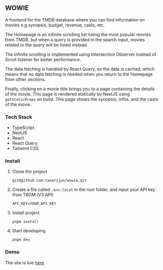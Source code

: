 ## WOWIE

A frontend for the TMDB database where you can find information on movies e.g synopsis, budget, revenue, casts, etc.

The Homepage is an infinite scrolling list listing the most popular movies from TMDB, but when a query is provided in the search input, movies related to the query will be listed instead.

The infinite scrolling is implemented using Intersection Observer instead of Scroll listener for better performance.

The data fetching is handled by React Query, so the data is cached, which means that no data fetching is needed when you return to the Homepage from other sections.

Finally, clicking on a movie title brings you to a page containing the details of the movie. This page is rendered statically by NextJS using `getStaticProps` on build. This page shows the synopsis, infos, and the casts of the movie.

### Tech Stack

- TypeScript
- NextJS
- React
- React Query
- Tailwind CSS

### Install

1. Clone the project
   ```
   git@github.com:tanerijun/wowie.git
   ```
2. Create a file called `.env.local` in the root folder, and input your API key from TBDM (V3 API)
   ```
   API_KEY=YOUR_API_KEY
   ```
3. Install project
   ```
   pnpm install
   ```
4. Start developing
   ```
   pnpm dev
   ```

### Demo

The site is live [here](https://wowie-tanerijun.vercel.app)
